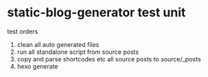 # static-blog-generator test unit

test orders

1. clean all auto generated files
2. run all standalone script from source posts
3. copy and parse shortcodes etc all source posts to source/_posts
4. hexo generate
